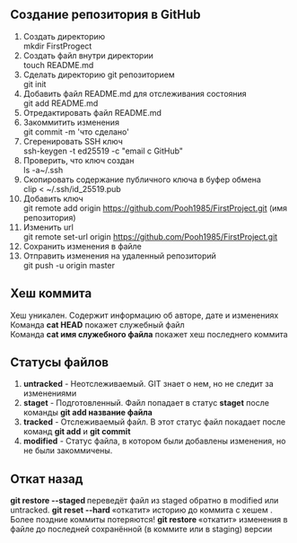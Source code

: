 ## **Создание репозитория в GitHub**
1. Создать директорию  
mkdir FirstProgect  
2. Создать файл внутри директории  
touch README.md  
3. Сделать директорию git репозиторием  
git init  
4. Добавить файл README.md для отслеживания состояния  
git add README.md  
5. Отредактировать файл README.md  
6. Закоммитить изменения  
git commit -m 'что сделано'  
7. Сгеренировать SSH ключ  
ssh-keygen -t ed25519 -c "email c GitHub"  
8. Проверить, что ключ создан  
ls -a~/.ssh  
9. Скопировать содержание публичного ключа в буфер обмена  
clip < ~/.ssh/id_25519.pub  
10. Добавить ключ  
git remote add origin https://github.com/Pooh1985/FirstProject.git (имя репозитория)  
11. Изменить url  
git remote set-url origin https://github.com/Pooh1985/FirstProject.git  
12. Сохранить изменения в файле  
13. Отправить изменения на удаленный репозиторий  
git push -u origin master  

## **Хеш коммита**  
Хеш уникален. Содержит информацию об авторе, дате и изменениях  
Команда **cat HEAD** покажет служебный файл  
Команда **cat имя служебного файла** покажет хеш последнего коммита  

## **Cтатусы файлов**  
1. **untracked** - Неотслеживаемый. GIT знает о нем, но не следит за изменениями  
2. **staget** - Подготовленный. Файл попадает в статус **staget** после команды **git add название файла**  
3. **tracked** - Отслеживаемый файл. В этот статус файл покадает после команд **git add** и **git commit**  
4. **modified** - Статус файла, в котором были добавлены изменения, но не были закоммичены.  

## **Откат назад**  
**git restore --staged <file>** переведёт файл из staged обратно в modified или untracked.
**git reset --hard <commit hash>** «откатит» историю до коммита с хешем <hash>. Более поздние коммиты потеряются!
**git restore <file>** «откатит» изменения в файле до последней сохранённой (в коммите или в staging) версии
